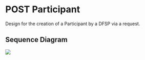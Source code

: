 # POST Participant

Design for the creation of a Participant by a DFSP via a request.
    
## Sequence Diagram

![]("mojaloop-technical-overview/account-lookup-service/assets/diagrams/sequence/seq-acct-lookup-post-participants-7.1.3.plantuml")

